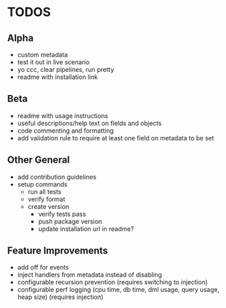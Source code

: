 # TODOS

## Alpha

- custom metadata
- test it out in live scenario
- yo ccc, clear pipelines, run pretty
- readme with installation link

## Beta

- readme with usage instructions
- useful descriptions/help text on fields and objects
- code commenting and formatting
- add validation rule to require at least one field on metadata to be set

## Other General

- add contribution guidelines
- setup commands
  - run all tests
  - verify format
  - create version
    - verify tests pass
    - push package version
    - update installation url in readme?

## Feature Improvements

- add off for events
- inject handlers from metadata instead of disabling
- configurable recursion prevention (requires switching to injection)
- configurable perf logging (cpu time, db time, dml usage, query usage, heap size) (requires injection)
